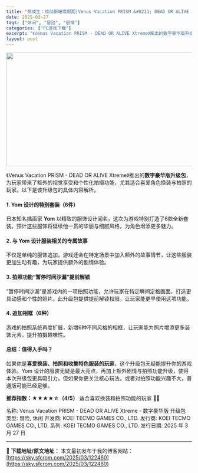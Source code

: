 ```yaml
---
title: "死或生：维纳斯璀璨假期|Venus Vacation PRISM &#8211; DEAD OR ALIVE Xtreme -|简体中文|13.42G"
date: 2025-03-27
tags: ["休闲", "冒险", "剧情"]
categories: ["PC游戏下载"]
excerpt: "《Venus Vacation PRISM - DEAD OR ALIVE Xtreme》推出的数字豪华版升级包，为玩家带来了额外的视觉享受和个性化拍摄功能，尤其适合喜爱角色换装与拍照的玩家。以下是该升级包的具体内容解析。 1. Yom 设计的特别套装（6件） 日本知名插画家 Yom 以精致的服饰设&hellip;"
layout: post
---
```


<img class="aligncenter size-full wp-image-122461" src="https://sky.sfcrom.com/wp-content/uploads/2025/03/2025032710335180.webp" alt="" width="660" height="308" />

《Venus Vacation PRISM - DEAD OR ALIVE Xtreme》推出的<strong>数字豪华版升级包</strong>，为玩家带来了额外的视觉享受和个性化拍摄功能，尤其适合喜爱角色换装与拍照的玩家。以下是该升级包的具体内容解析。
<h4><strong>1. Yom 设计的特别套装（6件）</strong></h4>
日本知名插画家 <strong>Yom</strong> 以精致的服饰设计闻名，这次为游戏特别打造了6款全新套装。预计这些服饰将延续他一贯的华丽与细腻风格，为角色增添更多魅力。
<h4><strong>2. 与 Yom 设计服装相关的专属故事</strong></h4>
不仅是单纯的服饰追加，游戏还会在特定场景中加入额外的故事情节，让这些服装更加生动有趣，为玩家提供额外的剧情体验。
<h4><strong>3. 拍照功能“暂停时间沙漏”提前解锁</strong></h4>
“暂停时间沙漏”是游戏内的一项拍照功能，允许玩家在特定瞬间定格画面，打造更具动感和个性的照片。此升级包提供提前解锁权限，让玩家能更早使用这项功能。
<h4><strong>4. 追加相框（6种）</strong></h4>
游戏的拍照系统再度扩展，新增6种不同风格的相框，让玩家能为照片增添更多装饰元素，提升拍摄趣味性。
<h4><strong>总结：值得入手吗？</strong></h4>
如果你是<strong>喜爱换装、拍照和收集特色服装的玩家</strong>，这个升级包无疑能提升你的游戏体验。Yom 设计的服装无疑是最大亮点，再加上额外剧情与拍照功能升级，使得本次升级包更具吸引力。但如果你更关注核心玩法，或者对拍照功能兴趣不大，普通版可能已经足够。

<strong>推荐指数：★★★★☆（4/5）</strong>
适合喜欢换装和拍照功能的玩家 🎀📸

名称: Venus Vacation PRISM - DEAD OR ALIVE Xtreme - 数字豪华版 升级包
类型: 冒险, 休闲
开发商: KOEI TECMO GAMES CO., LTD.
发行商: KOEI TECMO GAMES CO., LTD.
系列: KOEI TECMO GAMES CO., LTD.
发行日期: 2025 年 3 月 27 日

---
📖 **下载地址/原文地址：** 本文最初发布于我的博客网站：[https://sky.sfcrom.com/2025/03/122460](https://sky.sfcrom.com/2025/03/122460)
